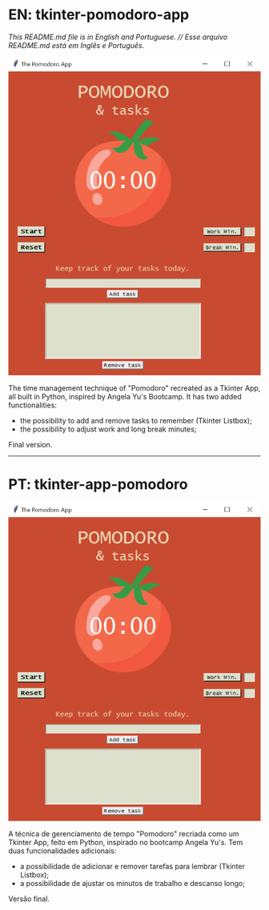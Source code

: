 # EN: tkinter-pomodoro-app

_This README.md file is in English and Portuguese. // Esse arquivo README.md está em Inglês e Português._

![image of the tkinter app I created based on Angela Yu's python course](BC_tkinter_pomodoro.png)

The time management technique of "Pomodoro" recreated as a Tkinter App, all built in Python, inspired by Angela Yu's Bootcamp. It has two added functionalities:

* the possibility to add and remove tasks to remember (Tkinter Listbox);
* the possibility to adjust work and long break minutes;

Final version.

---
# PT: tkinter-app-pomodoro

![imagem do app pomodoro criado em tkinter baseado no curso de python da Angela Yu](BC_tkinter_pomodoro.png)

A técnica de gerenciamento de tempo "Pomodoro" recriada como um Tkinter App, feito em Python, inspirado no bootcamp Angela Yu's. Tem duas funcionalidades adicionais:

* a possibilidade de adicionar e remover tarefas para lembrar (Tkinter Listbox);
* a possibilidade de ajustar os minutos de trabalho e descanso longo;

Versão final.
